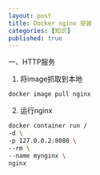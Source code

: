 ```yaml
---
layout: post
title: Docker nginx 安装
categories: [知识]
published: true
---
```


一、HTTP服务

1. 将image抓取到本地

``` bash
docker image pull nginx
```

2. 运行nginx

``` bash
docker container run /
-d \
-p 127.0.0.2:8080 \
--rm \
--name mynginx \
nginx
```
